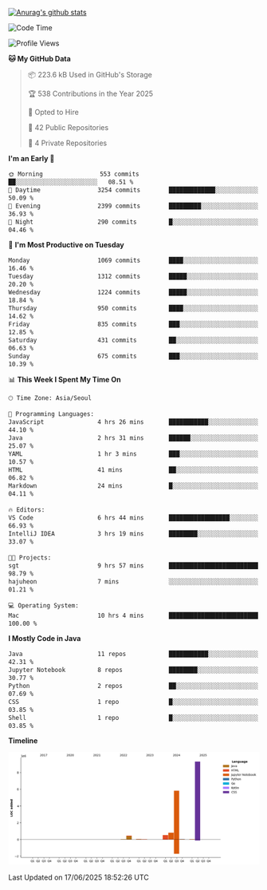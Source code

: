 [![Anurag's github stats](https://github-readme-stats.vercel.app/api?username=hajubal)](https://github.com/anuraghazra/github-readme-stats)

<!--START_SECTION:waka-->
![Code Time](http://img.shields.io/badge/Code%20Time-511%20hrs%2059%20mins-blue)

![Profile Views](http://img.shields.io/badge/Profile%20Views-0-blue)

**🐱 My GitHub Data** 

> 📦 223.6 kB Used in GitHub's Storage 
 > 
> 🏆 538 Contributions in the Year 2025
 > 
> 💼 Opted to Hire
 > 
> 📜 42 Public Repositories 
 > 
> 🔑 4 Private Repositories 
 > 
**I'm an Early 🐤** 

```text
🌞 Morning                553 commits         ██░░░░░░░░░░░░░░░░░░░░░░░   08.51 % 
🌆 Daytime                3254 commits        █████████████░░░░░░░░░░░░   50.09 % 
🌃 Evening                2399 commits        █████████░░░░░░░░░░░░░░░░   36.93 % 
🌙 Night                  290 commits         █░░░░░░░░░░░░░░░░░░░░░░░░   04.46 % 
```
📅 **I'm Most Productive on Tuesday** 

```text
Monday                   1069 commits        ████░░░░░░░░░░░░░░░░░░░░░   16.46 % 
Tuesday                  1312 commits        █████░░░░░░░░░░░░░░░░░░░░   20.20 % 
Wednesday                1224 commits        █████░░░░░░░░░░░░░░░░░░░░   18.84 % 
Thursday                 950 commits         ████░░░░░░░░░░░░░░░░░░░░░   14.62 % 
Friday                   835 commits         ███░░░░░░░░░░░░░░░░░░░░░░   12.85 % 
Saturday                 431 commits         ██░░░░░░░░░░░░░░░░░░░░░░░   06.63 % 
Sunday                   675 commits         ███░░░░░░░░░░░░░░░░░░░░░░   10.39 % 
```


📊 **This Week I Spent My Time On** 

```text
🕑︎ Time Zone: Asia/Seoul

💬 Programming Languages: 
JavaScript               4 hrs 26 mins       ███████████░░░░░░░░░░░░░░   44.10 % 
Java                     2 hrs 31 mins       ██████░░░░░░░░░░░░░░░░░░░   25.07 % 
YAML                     1 hr 3 mins         ███░░░░░░░░░░░░░░░░░░░░░░   10.57 % 
HTML                     41 mins             ██░░░░░░░░░░░░░░░░░░░░░░░   06.82 % 
Markdown                 24 mins             █░░░░░░░░░░░░░░░░░░░░░░░░   04.11 % 

🔥 Editors: 
VS Code                  6 hrs 44 mins       █████████████████░░░░░░░░   66.93 % 
IntelliJ IDEA            3 hrs 19 mins       ████████░░░░░░░░░░░░░░░░░   33.07 % 

🐱‍💻 Projects: 
sgt                      9 hrs 57 mins       █████████████████████████   98.79 % 
hajuheon                 7 mins              ░░░░░░░░░░░░░░░░░░░░░░░░░   01.21 % 

💻 Operating System: 
Mac                      10 hrs 4 mins       █████████████████████████   100.00 % 
```

**I Mostly Code in Java** 

```text
Java                     11 repos            ███████████░░░░░░░░░░░░░░   42.31 % 
Jupyter Notebook         8 repos             ████████░░░░░░░░░░░░░░░░░   30.77 % 
Python                   2 repos             ██░░░░░░░░░░░░░░░░░░░░░░░   07.69 % 
CSS                      1 repo              █░░░░░░░░░░░░░░░░░░░░░░░░   03.85 % 
Shell                    1 repo              █░░░░░░░░░░░░░░░░░░░░░░░░   03.85 % 
```



**Timeline**

![Lines of Code chart](https://raw.githubusercontent.com/hajubal/hajubal/main/assets/bar_graph.png)


 Last Updated on 17/06/2025 18:52:26 UTC
<!--END_SECTION:waka-->